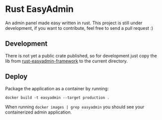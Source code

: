 # Rust EasyAdmin

An admin panel made easy written in rust.
This project is still under development, if you want to contribute, feel free to send a pull request :)

## Development
There is not yet a public crate published, so for development just copy the lib from [rust-easyadmin-framework](https://github.com/edenreich/rust-easyadmin-framework) to the current directory.

## Deploy
Package the application as a container by running:
```
docker build -t easyadmin --target production .
```

When running `docker images | grep easyadmin` you should see your containerized admin application.